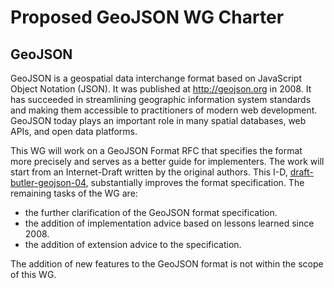 Proposed GeoJSON WG Charter
===========================

GeoJSON
-------

GeoJSON is a geospatial data interchange format based on JavaScript Object
Notation (JSON). It was published at http://geojson.org in 2008. It has
succeeded in streamlining geographic information system standards and making
them accessible to practitioners of modern web development. GeoJSON today plays
an important role in many spatial databases, web APIs, and open data platforms. 

This WG will work on a GeoJSON Format RFC that specifies the format more
precisely and serves as a better guide for implementers. The work will start
from an Internet-Draft written by the original authors. This I-D,
[draft-butler-geojson-04](https://tools.ietf.org/html/draft-butler-geojson-04),
substantially improves the format specification. The remaining tasks of the WG
are:

- the further clarification of the GeoJSON format specification.
- the addition of implementation advice based on lessons learned since 2008.
- the addition of extension advice to the specification.

The addition of new features to the GeoJSON format is not within the scope of
this WG.
